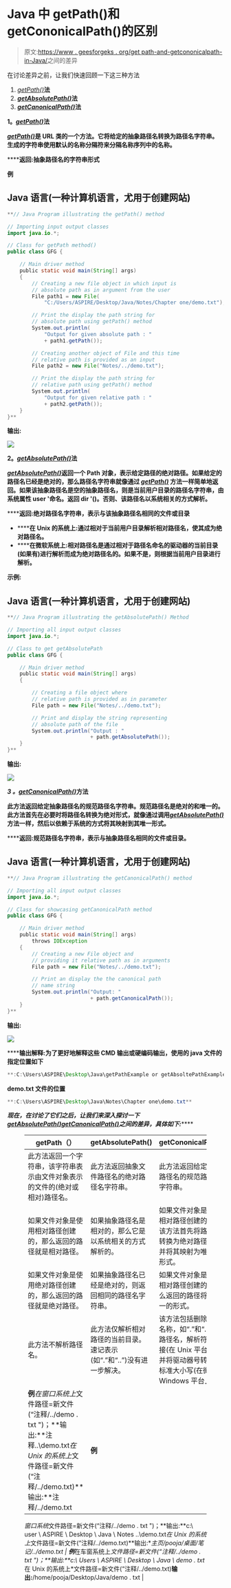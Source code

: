 # Java 中 getPath()和 getCononicalPath()的区别

> 原文:[https://www . geesforgeks . org/get path-and-getcononicalpath-in-Java/](https://www.geeksforgeeks.org/difference-between-getpath-and-getcononicalpath-in-java/)之间的差异

在讨论差异之前，让我们快速回顾一下这三种方法

1.  [*getPath()*](https://www.geeksforgeeks.org/file-getpath-method-in-java-with-examples/)**法**
2.  **[*getAbsolutePath()*](https://www.geeksforgeeks.org/file-getabsolutepath-method-in-java-with-examples/)**法****
3.  ****[*getCanonicalPath()*](https://www.geeksforgeeks.org/file-getcanonicalpath-method-in-java-with-examples/)法****

******1。**[*getPath()*](https://www.geeksforgeeks.org/file-getpath-method-in-java-with-examples/)**法******

******[*getPath()*](https://www.geeksforgeeks.org/file-getpath-method-in-java-with-examples/)**是 URL 类的一个方法。它将给定的抽象路径名转换为路径名字符串。生成的字符串使用默认的名称分隔符来分隔名称序列中的名称。********

********返回:**抽象路径名的字符串形式******

******例******

## ****Java 语言(一种计算机语言，尤用于创建网站)****

```java
**// Java Program illustrating the getPath() method

// Importing input output classes
import java.io.*;

// Class for getPath method()
public class GFG {

    // Main driver method
    public static void main(String[] args)
    {
        // Creating a new file object in which input is
        // absolute path as in argument from the user
        File path1 = new File(
            "C:/Users/ASPIRE/Desktop/Java/Notes/Chapter one/demo.txt");

        // Print the display the path string for
        // absolute path using getPath() method
        System.out.println(
            "Output for given absolute path : "
            + path1.getPath());

        // Creating another object of File and this time
        // relative path is provided as an input
        File path2 = new File("Notes/../demo.txt");

        // Print the display the path string for
        // relative path using getPath() method
        System.out.println(
            "Output for given relative path : "
            + path2.getPath());
    }
}**
```

******输出:******

****![](img/51174e178aadc0483debc383d847ecbc.png)****

******2。**[*getAbsolutePath()*](https://www.geeksforgeeks.org/file-getabsolutepath-method-in-java-with-examples/)**法******

******[*getAbsolutePath()*](https://www.geeksforgeeks.org/file-getabsolutepath-method-in-java-with-examples/)返回一个 Path 对象，表示给定路径的绝对路径。如果给定的路径名已经是绝对的，那么路径名字符串就像通过 [*getPath()*](https://www.geeksforgeeks.org/file-getpath-method-in-java-with-examples/) 方法一样简单地返回。如果该抽象路径名是空的抽象路径名，则是当前用户目录的路径名字符串，由系统属性 user '命名。返回 dir '()。否则**、**该路径名以系统相关的方式解析。******

******返回:**绝对路径名字符串，表示与该抽象路径名相同的文件或目录****

*   ******在 Unix 的系统上:**通过相对于当前用户目录解析相对路径名，使其成为绝对路径名。****
*   ******在微软系统上:**相对路径名是通过相对于路径名命名的驱动器的当前目录(如果有)进行解析而成为绝对路径名的。如果不是，则根据当前用户目录进行解析。****

******示例:******

## ****Java 语言(一种计算机语言，尤用于创建网站)****

```java
**// Java Program illustrating the getAbsolutePath() Method

// Importing all input output classes
import java.io.*;

// Class to get getAbsolutePath
public class GFG {

    // Main driver method
    public static void main(String[] args)
    {

        // Creating a file object where
        // relative path is provided as in parameter
        File path = new File("Notes/../demo.txt");

        // Print and display the string representing
        // absolute path of the file
        System.out.println("Output : "
                           + path.getAbsolutePath());
    }
}**
```

******输出:******

****![](img/4ed9cfe36f497413a60f199e0fb3ea8e.png)****

*******3** 。*[*getCanonicalPath()*](https://www.geeksforgeeks.org/file-getcanonicalpath-method-in-java-with-examples/)方法****

****此方法返回给定抽象路径名的规范路径名字符串。规范路径名是绝对的和唯一的。此方法首先在必要时将路径名转换为绝对形式，就像通过调用[*getAbsolutePath()*](https://www.geeksforgeeks.org/file-getabsolutepath-method-in-java-with-examples/)方法一样，然后以依赖于系统的方式将其映射到其唯一形式。****

******返回:**规范路径名字符串，表示与抽象路径名相同的文件或目录。****

## ****Java 语言(一种计算机语言，尤用于创建网站)****

```java
**// Java Program illustrating the getCanonicalPath() method

// Importing all input output classes
import java.io.*;

// Class for showcasing getCanonicalPath method
public class GFG {

    // Main driver method
    public static void main(String[] args)
        throws IOException
    {
        // Creating a new File object and
        // providing it relative path as in arguments
        File path = new File("Notes/../demo.txt");

        // Print an display the the canonical path
        // name string
        System.out.println("Output: "
                           + path.getCanonicalPath());
    }
}**
```

******输出:******

****![](img/ee9b3d4cc4d0272d8d6c1e341c7c4556.png)****

******输出解释:**为了更好地解释这些 CMD 输出或硬编码输出，使用的 java 文件的指定位置如下****

```java
**:C:\Users\ASPIRE\Desktop\Java\getPathExample or getAbsoltePathExample or getCanonicalPathExample**
```

****demo.txt 文件的位置****

```java
**:C:\Users\ASPIRE\Desktop\Java\Notes\Chapter one\demo.txt**
```

****现在，在讨论了它们之后，让我们来深入探讨一下[](https://www.geeksforgeeks.org/file-getpath-method-in-java-with-examples/)*[*getAbsolutePath()*](https://www.geeksforgeeks.org/file-getabsolutepath-method-in-java-with-examples/)*[*getCanonicalPath()*](https://www.geeksforgeeks.org/file-getcanonicalpath-method-in-java-with-examples/)*之间的差异，具体如下:*******

<figure class="table">

| getPath（） | getAbsolutePath() | getCononicalPath() |
| --- | --- | --- |
| 此方法返回一个字符串，该字符串表示由文件对象表示的文件的(绝对或相对)路径名。 | 此方法返回抽象文件路径名的绝对路径名字符串。 | 此方法返回给定抽象路径名的规范路径名字符串。 |
| 如果文件对象是使用相对路径创建的，那么返回的路径就是相对路径。 | 如果抽象路径名是相对的，那么它是以系统相关的方式解析的。 | 如果文件对象是使用相对路径创建的，则该方法首先将路径名转换为绝对路径名，并将其映射为唯一的形式。 |
| 如果文件对象是使用绝对路径创建的，那么返回的路径就是绝对路径。 | 如果抽象路径名已经是绝对的，则返回相同的路径名字符串。 | 如果文件对象是使用相对路径创建的，那么返回的路径将是唯一的形式。 |
| 此方法不解析路径名。 | 此方法仅解析相对路径的当前目录。速记表示(如“.”和“..”)没有进一步解决。 | 该方法包括删除冗余名称，如“.”和“..”从路径名，解析符号链接(在 Unix 平台上)，并将驱动器号转换为标准大小写(在微软 Windows 平台上)。 |
| **例***在窗口系统上*文件路径=新文件(“注释/../demo . txt ")；**输出:**注释\..\demo.txt*在 Unix 的系统上*文件路径=新文件(“注释/../demo.txt)**输出:**注释/../demo.txt | **例**

*窗口系统*文件路径=新文件(“注释/../demo . txt ")；**输出:**c:\ user \ ASPIRE \ Desktop \ Java \ Notes \..\demo.txt*在 Unix 的系统上*文件路径=新文件(“注释/../demo.txt)**输出:**主页/pooja/桌面/笔记/../demo.txt | **例***在车窗系统上*文件路径=新文件(“注释/../demo . txt ")；**输出:**c:\ Users \ ASPIRE \ Desktop \ Java \ demo . txt*在 Unix 的系统上*文件路径=新文件(“注释/../demo.txt)**输出:**/home/pooja/Desktop/Java/demo . txt |

</figure>